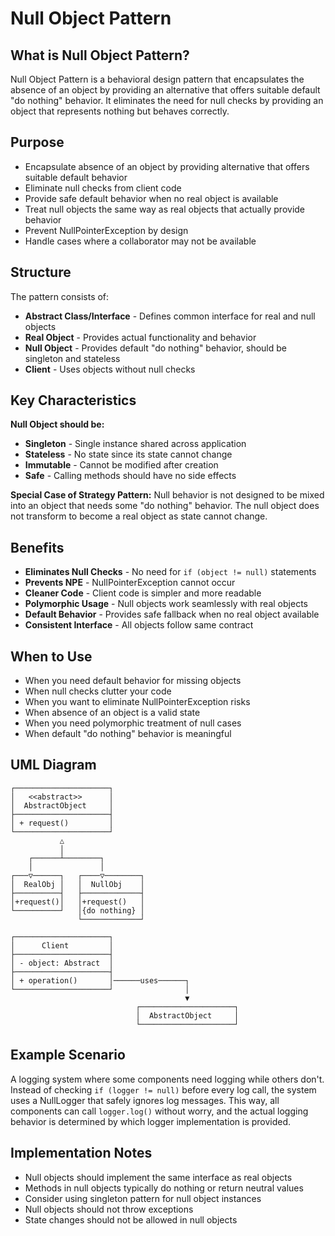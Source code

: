 # Null Object Pattern

## What is Null Object Pattern?

Null Object Pattern is a behavioral design pattern that encapsulates the absence of an object by providing an alternative that offers suitable default "do nothing" behavior. It eliminates the need for null checks by providing an object that represents nothing but behaves correctly.

## Purpose

- Encapsulate absence of an object by providing alternative that offers suitable default behavior
- Eliminate null checks from client code
- Provide safe default behavior when no real object is available
- Treat null objects the same way as real objects that actually provide behavior
- Prevent NullPointerException by design
- Handle cases where a collaborator may not be available

## Structure

The pattern consists of:
- **Abstract Class/Interface** - Defines common interface for real and null objects
- **Real Object** - Provides actual functionality and behavior
- **Null Object** - Provides default "do nothing" behavior, should be singleton and stateless
- **Client** - Uses objects without null checks

## Key Characteristics

**Null Object should be:**
- **Singleton** - Single instance shared across application
- **Stateless** - No state since its state cannot change
- **Immutable** - Cannot be modified after creation
- **Safe** - Calling methods should have no side effects

**Special Case of Strategy Pattern:**
Null behavior is not designed to be mixed into an object that needs some "do nothing" behavior. The null object does not transform to become a real object as state cannot change.

## Benefits

- **Eliminates Null Checks** - No need for `if (object != null)` statements
- **Prevents NPE** - NullPointerException cannot occur
- **Cleaner Code** - Client code is simpler and more readable
- **Polymorphic Usage** - Null objects work seamlessly with real objects
- **Default Behavior** - Provides safe fallback when no real object available
- **Consistent Interface** - All objects follow same contract

## When to Use

- When you need default behavior for missing objects
- When null checks clutter your code
- When you want to eliminate NullPointerException risks
- When absence of an object is a valid state
- When you need polymorphic treatment of null cases
- When default "do nothing" behavior is meaningful

## UML Diagram

```
┌─────────────────────┐
│   <<abstract>>      │
│  AbstractObject     │
├─────────────────────┤
│ + request()         │
└─────────────────────┘
           △
           │
    ┌──────┴────────┐
    │               │
┌───▽──────┐   ┌────▽────────┐
│  RealObj │   │  NullObj    │
├──────────┤   ├─────────────┤
│+request()│   │+request()   │
└──────────┘   │{do nothing} │
               └─────────────┘

┌─────────────────────┐
│      Client         │
├─────────────────────┤
│ - object: Abstract  │
├─────────────────────┤
│ + operation()       │──────uses──────┐
└─────────────────────┘                │
                                       ▼
                            ┌─────────────────────┐
                            │  AbstractObject     │
                            └─────────────────────┘
```

## Example Scenario

A logging system where some components need logging while others don't. Instead of checking `if (logger != null)` before every log call, the system uses a NullLogger that safely ignores log messages. This way, all components can call `logger.log()` without worry, and the actual logging behavior is determined by which logger implementation is provided.

## Implementation Notes

- Null objects should implement the same interface as real objects
- Methods in null objects typically do nothing or return neutral values
- Consider using singleton pattern for null object instances
- Null objects should not throw exceptions
- State changes should not be allowed in null objects